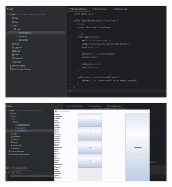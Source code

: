 ![image](https://github.com/ipatvetal/OOP_LABS/blob/master/7_lab/lab_7.gif)

![image](https://github.com/ipatvetal/OOP_LABS/blob/master/7_lab/lab_7_1.gif)
